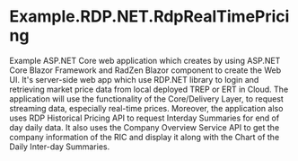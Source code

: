# Example.RDP.NET.RdpRealTimePricing
Example ASP.NET Core web application which creates by using ASP.NET Core Blazor Framework and RadZen Blazor component to create the Web UI. It's server-side web app which use RDP.NET library to login and retrieving market price data from local deployed TREP or ERT in Cloud. The application will use the functionality of the Core/Delivery Layer, to request streaming data, especially real-time prices. Moreover, the application also uses RDP Historical Pricing API to request Interday Summaries for end of day daily data. It also uses the Company Overview Service API to get the company information of the RIC and display it along with the Chart of the Daily Inter-day Summaries.
